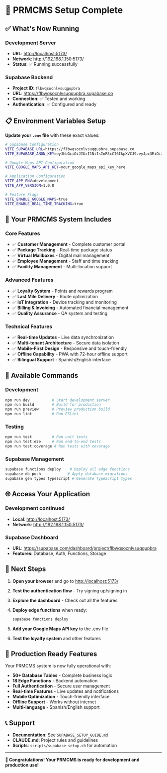 # 🎉 PRMCMS Setup Complete

## ✅ What's Now Running

### Development Server

- **URL**: <http://localhost:5173/>
- **Network**: <http://192.168.1.150:5173/>
- **Status**: ✅ Running successfully

### Supabase Backend

- **Project ID**: `flbwqsocnlvsuqgupbra`
- **URL**: <https://flbwqsocnlvsuqgupbra.supabase.co>
- **Connection**: ✅ Tested and working
- **Authentication**: ✅ Configured and ready

## 📋 Environment Variables Setup

**Update your `.env` file** with these exact values:

```bash
# Supabase Configuration
VITE_SUPABASE_URL=https://flbwqsocnlvsuqgupbra.supabase.co
VITE_SUPABASE_ANON_KEY=eyJhbGciOiJIUzI1NiIsInR5cCI6IkpXVCJ9.eyJpc3MiOiJzdXBhYmFzZSIsInJlZiI6ImZsYndxc29jbmx2c3VxZ3VwYnJhIiwicm9sZSI6ImFub24iLCJpYXQiOjE3NTMzNzY2NzcsImV4cCI6MjA2ODk1MjY3N30.nhWOR862I7FsZ7oOxNnN5-Mp2C9gdhp2TXl84YEPwtw

# Google Maps API Configuration
VITE_GOOGLE_MAPS_API_KEY=your_google_maps_api_key_here

# Application Configuration
VITE_APP_ENV=development
VITE_APP_VERSION=1.0.0

# Feature Flags
VITE_ENABLE_GOOGLE_MAPS=true
VITE_ENABLE_REAL_TIME_TRACKING=true
```

## 🚀 Your PRMCMS System Includes

### Core Features

- ✅ **Customer Management** - Complete customer portal
- ✅ **Package Tracking** - Real-time package status
- ✅ **Virtual Mailboxes** - Digital mail management
- ✅ **Employee Management** - Staff and time tracking
- ✅ **Facility Management** - Multi-location support

### Advanced Features

- ✅ **Loyalty System** - Points and rewards program
- ✅ **Last Mile Delivery** - Route optimization
- ✅ **IoT Integration** - Device tracking and monitoring
- ✅ **Billing & Invoicing** - Automated financial management
- ✅ **Quality Assurance** - QA system and testing

### Technical Features

- ✅ **Real-time Updates** - Live data synchronization
- ✅ **Multi-tenant Architecture** - Secure data isolation
- ✅ **Mobile-First Design** - Responsive and touch-friendly
- ✅ **Offline Capability** - PWA with 72-hour offline support
- ✅ **Bilingual Support** - Spanish/English interface

## 🔧 Available Commands

### Development

```bash
npm run dev          # Start development server
npm run build        # Build for production
npm run preview      # Preview production build
npm run lint         # Run ESLint
```

### Testing

```bash
npm run test         # Run unit tests
npm run test:e2e     # Run end-to-end tests
npm run test:coverage # Run tests with coverage
```

### Supabase Management

```bash
supabase functions deploy    # Deploy all edge functions
supabase db push            # Apply database migrations
supabase gen types typescript # Generate TypeScript types
```

## 🌐 Access Your Application

### Development continued

- **Local**: <http://localhost:5173/>
- **Network**: <http://192.168.1.150:5173/>

### Supabase Dashboard

- **URL**: <https://supabase.com/dashboard/project/flbwqsocnlvsuqgupbra>
- **Features**: Database, Auth, Functions, Storage

## 📱 Next Steps

1. **Open your browser** and go to <http://localhost:5173/>
2. **Test the authentication flow** - Try signing up/signing in
3. **Explore the dashboard** - Check out all the features
4. **Deploy edge functions** when ready:

   ```bash
   supabase functions deploy
   ```

5. **Add your Google Maps API key** to the .env file
6. **Test the loyalty system** and other features

## 🎯 Production Ready Features

Your PRMCMS system is now fully operational with:

- **50+ Database Tables** - Complete business logic
- **18 Edge Functions** - Backend automation
- **Full Authentication** - Secure user management
- **Real-time Features** - Live updates and notifications
- **Mobile Optimization** - Touch-friendly interface
- **Offline Support** - Works without internet
- **Multi-language** - Spanish/English support

## 📞 Support

- **Documentation**: See `SUPABASE_SETUP_GUIDE.md`
- **CLAUDE.md**: Project rules and guidelines
- **Scripts**: `scripts/supabase-setup.sh` for automation

---

**🎉 Congratulations! Your PRMCMS is ready for development and production use!**
